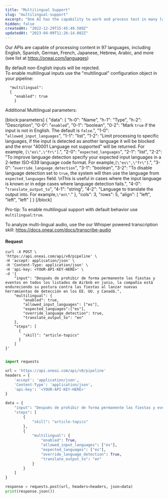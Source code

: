 ```yaml
---
title: "Multilingual Support"
slug: "multilingual-support"
excerpt: "One AI has the capability to work and process text in many languages, automatically"
hidden: false
createdAt: "2022-12-29T15:45:49.509Z"
updatedAt: "2023-04-09T11:26:14.082Z"
---
```

Our APIs are capable of processing content in 97 languages, including English, Spanish, German, French, Japanese, Hebrew, Arabic, and more (see list at <https://oneai.com/languages>)

By default non-English inputs will be rejected.  
To enable multilingual inputs use the "multilingual" configuration object in your pipeline:

```
  "multilingual":
  {
    "enabled": true
	}
```



Additional Multilingual parameters:

[block:parameters]
{
  "data": {
    "h-0": "Name",
    "h-1": "Type",
    "h-2": "Description",
    "0-0": "`enabled`",
    "0-1": "boolean",
    "0-2": "Mark `true` if the input is not in English. The default is `false`.",
    "1-0": "`allowed_input_languages`",
    "1-1": "list",
    "1-2": "Limit processing to specific languages, if the input is detected as another language it will be blocked and the error \"40001 Language not supported\" will be returned. For example, `[\"es\",\"fr\"]`.",
    "2-0": "`expected_languages`",
    "2-1": "list",
    "2-2": "To improve language detection specify your expected input languages in a 2-letter ISO-639 language code format. For example,`[\"es\",\"fr\"]`.",
    "3-0": "`override_language_detection`",
    "3-1": "boolean",
    "3-2": "To disable language detection set to `true`, the system will then use the language from `expected_languages` field.  \nThis is useful in cases where the input language is known or in edge cases where language detection fails.",
    "4-0": "`translate_output_to`",
    "4-1": "string",
    "4-2": "Language to translate the output into. For example,`\"en\"`."
  },
  "cols": 3,
  "rows": 5,
  "align": [
    "left",
    "left",
    "left"
  ]
}
[/block]

Pro-tip: To enable multilingual support with default behavior use `multilingual`:`true`.

To analyze multi-lingual audio, use the our Whisper powered transcription skill: <https://docs.oneai.com/docs/transcribe-audio>

#### Request

```curl
curl -X POST \
'https://api.oneai.com/api/v0/pipeline' \
-H 'accept: application/json' \
-H 'Content-Type: application/json' \
-H 'api-key: <YOUR-API-KEY-HERE>' \
-d '{
    "input": "Después de prohibir de forma permanente las fiestas y eventos en todos los listados de Airbnb en junio, la compañía está endureciendo su postura contra las fiestas al lanzar nuevas herramientas de detección en los EE. UU. y Canadá.",
    "multilingual": {
        "enabled": true,
        "allowed_input_languages": ["es"],
        "expected_languages":["es"],
        "override_language_detection": true,
        "translate_output_to": "en"   
    },
    "steps": [
      {
        "skill": "article-topics"
      }
    ]
}'


```
```python
import requests

url = 'https://api.oneai.com/api/v0/pipeline'
headers = {
    'accept': 'application/json',
    'Content-Type': 'application/json',
    'api-key': '<YOUR-API-KEY-HERE>'
}

data = {
    "input": "Después de prohibir de forma permanente las fiestas y eventos en todos los listados de Airbnb en junio, la compañía está endureciendo su postura contra las fiestas al lanzar nuevas herramientas de detección en los EE. UU. y Canadá.",
    "steps": [
        {
            "skill": "article-topics"
        },
        {
            "multilingual": {
                "enabled": True,
                "allowed_input_languages": ["es"],
                "expected_languages": ["es"],
                "override_language_detection": True,
                "translate_output_to": "en"
            }
        }
    ]
}

response = requests.post(url, headers=headers, json=data)
print(response.json())

```